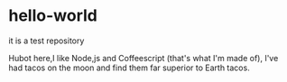 # hello-world
it is a test repository

Hubot here,I like Node,js and Coffeescript (that's what I'm made of),
I've had tacos on the moon and find them far superior to Earth tacos.
